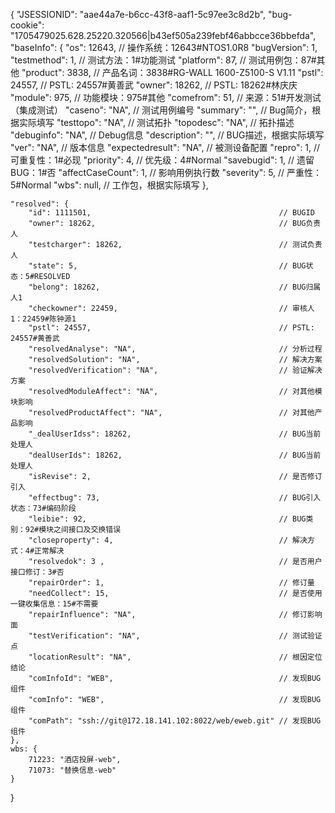 {
	"JSESSIONID": "aae44a7e-b6cc-43f8-aaf1-5c97ee3c8d2b",
	"bug-cookie": "1705479025.628.25220.320566|b43ef505a239febf46abbcce36bbefda",
	"baseInfo": {
		"os": 12643,			// 操作系统：12643#NTOS1.0R8
		"bugVersion": 1,
		"testmethod": 1,		// 测试方法：1#功能测试
		"platform": 87,			// 测试用例包：87#其他
		"product": 3838,		// 产品名词：3838#RG-WALL 1600-Z5100-S V1.11
		"pstl": 24557,			// PSTL: 24557#黄善武
		"owner": 18262,			// PSTL: 18262#林庆庆
		"module": 975,			// 功能模块：975#其他
		"comefrom": 51,			// 来源：51#开发测试（集成测试）
		"caseno": "NA",			// 测试用例编号
		"summary": "",			// Bug简介，根据实际填写
		"testtopo": "NA",		// 测试拓扑
		"topodesc": "NA",		// 拓扑描述
		"debuginfo": "NA",		// Debug信息
		"description": "",		// BUG描述，根据实际填写
		"ver": "NA",			// 版本信息
		"expectedresult": "NA",	// 被测设备配置
		"repro": 1,				// 可重复性：1#必现
		"priority": 4,			// 优先级：4#Normal
		"savebugid": 1,			// 遗留BUG：1#否
		"affectCaseCount": 1,	// 影响用例执行数
		"severity": 5,			// 严重性：5#Normal
		"wbs": null,			// 工作包，根据实际填写
	},
	
	"resolved": {
		"id": 1111501, 											// BUGID
		"owner": 18262,											// BUG负责人
		"testcharger": 18262,									// 测试负责人
		"state": 5,												// BUG状态：5#RESOLVED
		"belong": 18262,										// BUG归属人1
		"checkowner": 22459,									// 审核人1：22459#陈钟源1
		"pstl": 24557,											// PSTL: 24557#黄善武
		"resolvedAnalyse": "NA",								// 分析过程
		"resolvedSolution": "NA",								// 解决方案
		"resolvedVerification": "NA",							// 验证解决方案
		"resolvedModuleAffect": "NA",							// 对其他模块影响
		"resolvedProductAffect": "NA",							// 对其他产品影响
		"_dealUserIdss": 18262,									// BUG当前处理人
		"dealUserIds": 18262,									// BUG当前处理人
		"isRevise": 2,											// 是否修订引入
		"effectbug": 73,										// BUG引入状态：73#编码阶段
		"leibie": 92,											// BUG类别：92#模块之间接口及交换错误
		"closeproperty": 4,										// 解决方式：4#正常解决
		"resolvedok": 3	,										// 是否用户接口修订：3#否
		"repairOrder": 1,										// 修订量
		"needCollect": 15,										// 是否使用一键收集信息：15#不需要
		"repairInfluence": "NA",								// 修订影响面
		"testVerification": "NA",								// 测试验证点
		"locationResult": "NA",									// 根因定位结论
		"comInfoId": "WEB",										// 发现BUG组件
		"comInfo": "WEB",										// 发现BUG组件
		"comPath": "ssh://git@172.18.141.102:8022/web/eweb.git"	// 发现BUG组件
	},
	wbs: {
		71223: "酒店投屏-web",
		71073: "替换信息-web"
	}
}